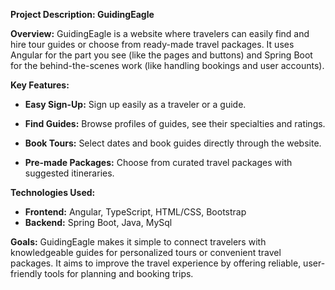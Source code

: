 
**Project Description: GuidingEagle**

**Overview:**
GuidingEagle is a website where travelers can easily find and hire tour guides or choose from ready-made travel packages. It uses Angular for the part you see (like the pages and buttons) and Spring Boot for the behind-the-scenes work (like handling bookings and user accounts).

**Key Features:**
- **Easy Sign-Up:** Sign up easily as a traveler or a guide.
  
- **Find Guides:** Browse profiles of guides, see their specialties and ratings.
  
- **Book Tours:** Select dates and book guides directly through the website.
  
- **Pre-made Packages:** Choose from curated travel packages with suggested itineraries.

**Technologies Used:**
- **Frontend:** Angular, TypeScript, HTML/CSS, Bootstrap
- **Backend:** Spring Boot, Java, MySql
  

**Goals:**
GuidingEagle makes it simple to connect travelers with knowledgeable guides for personalized tours or convenient travel packages. It aims to improve the travel experience by offering reliable, user-friendly tools for planning and booking trips.
